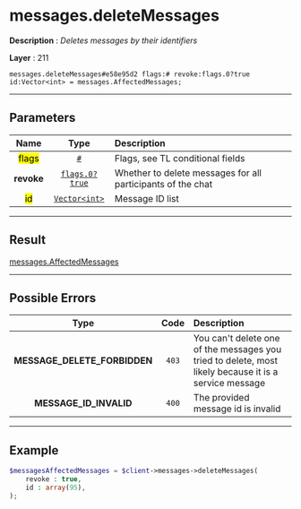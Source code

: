 # messages.deleteMessages

**Description** : *Deletes messages by their identifiers*

**Layer** : 211

```tl
messages.deleteMessages#e58e95d2 flags:# revoke:flags.0?true id:Vector<int> = messages.AffectedMessages;
```

---

## Parameters

| Name | Type | Description |
| :---: | :---: | :--- |
| <mark>flags</mark> | [`#`](type/#) | Flags, see TL conditional fields |
| **revoke** | [`flags.0?true`](type/true) | Whether to delete messages for all participants of the chat |
| <mark>id</mark> | [`Vector<int>`](type/int) | Message ID list |

---

## Result

[messages.AffectedMessages](type/messages.AffectedMessages)

---

## Possible Errors

| Type | Code | Description |
| :---: | :---: | :--- |
| **MESSAGE_DELETE_FORBIDDEN** | `403` | You can't delete one of the messages you tried to delete, most likely because it is a service message |
| **MESSAGE_ID_INVALID** | `400` | The provided message id is invalid |

---

## Example

```php
$messagesAffectedMessages = $client->messages->deleteMessages(
	revoke : true,
	id : array(95),
);
```
